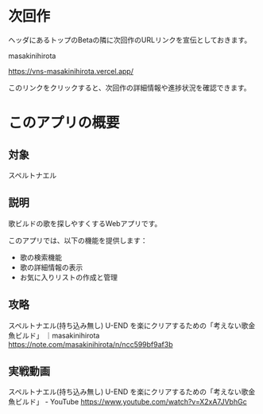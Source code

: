 # 次回作

ヘッダにあるトップのBetaの隣に次回作のURLリンクを宣伝としておきます。

masakinihirota

https://vns-masakinihirota.vercel.app/

このリンクをクリックすると、次回作の詳細情報や進捗状況を確認できます。

# このアプリの概要

## 対象

スペルトナエル

## 説明

歌ビルドの歌を探しやすくするWebアプリです。

このアプリでは、以下の機能を提供します：
- 歌の検索機能
- 歌の詳細情報の表示
- お気に入りリストの作成と管理

## 攻略

スペルトナエル(持ち込み無し) U-END を楽にクリアするための「考えない歌金魚ビルド」 ｜masakinihirota
https://note.com/masakinihirota/n/ncc599bf9af3b

## 実戦動画

スペルトナエル(持ち込み無し) U-END を楽にクリアするための「考えない歌金魚ビルド」 - YouTube
https://www.youtube.com/watch?v=X2xA7JVbhGc


